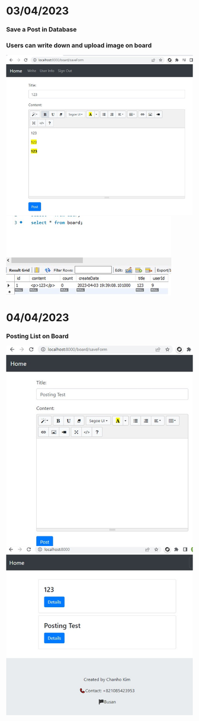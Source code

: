 # 03/04/2023

### Save a Post in Database

### Users can write down and upload image on board


![image](./write.jpg)
![image](./write2.jpg)


# 04/04/2023

### Posting List on Board

![image](./Posting.jpg)
![image](./Posting2.jpg)
